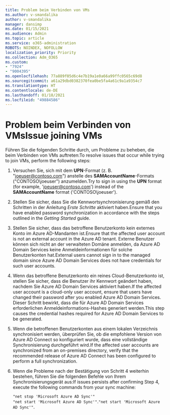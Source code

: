 ```yaml
---
title: Problem beim Verbinden von VMs
ms.author: v-smandalika
author: v-smandalika
manager: dansimp
ms.date: 01/15/2021
ms.audience: Admin
ms.topic: article
ms.service: o365-administration
ROBOTS: NOINDEX, NOFOLLOW
localization_priority: Priority
ms.collection: Adm_O365
ms.custom:
- "7924"
- "9004395"
ms.openlocfilehash: 77a889f05d6c4e7b19a1e0a66a99ffc0565c69d8
ms.sourcegitcommit: a61a29dbd0382370fea0be5fa4a61c9a1a9354c7
ms.translationtype: HT
ms.contentlocale: de-DE
ms.lasthandoff: 01/18/2021
ms.locfileid: "49884586"
---
```

# <a name="issue-joining-vms"></a><span data-ttu-id="57d47-102">Problem beim Verbinden von VMs</span><span class="sxs-lookup"><span data-stu-id="57d47-102">Issue joining VMs</span></span>

<span data-ttu-id="57d47-103">Führen Sie die folgenden Schritte durch, um Probleme zu beheben, die beim Verbinden von VMs auftreten:</span><span class="sxs-lookup"><span data-stu-id="57d47-103">To resolve issues that occur while trying to join VMs, perform the following steps:</span></span>

1. <span data-ttu-id="57d47-104">Versuchen Sie, sich mit dem **UPN**-Format (z. B. "joeuser@contoso.com") anstelle des **SAMAccountName**-Formats ("CONTOSO\joeuser") anzumelden.</span><span class="sxs-lookup"><span data-stu-id="57d47-104">Try to sign in using the **UPN** format (for example, 'joeuser@contoso.com') instead of the **SAMAccountName** format ('CONTOSO\joeuser').</span></span>
2. <span data-ttu-id="57d47-105">Stellen Sie sicher, dass Sie die Kennwortsynchronisierung gemäß den Schritten in der Anleitung *Erste Schritte* aktiviert haben.</span><span class="sxs-lookup"><span data-stu-id="57d47-105">Ensure that you have enabled password synchronization in accordance with the steps outlined in the *Getting Started* guide.</span></span>
3. <span data-ttu-id="57d47-106">Stellen Sie sicher, dass das betroffene Benutzerkonto kein externes Konto im Azure AD-Mandanten ist.</span><span class="sxs-lookup"><span data-stu-id="57d47-106">Ensure that the affected user account is not an external account in the Azure AD tenant.</span></span> <span data-ttu-id="57d47-107">Externe Benutzer können sich nicht an der verwalteten Domäne anmelden, da Azure AD Domain Services keine Anmeldeinformationen für solche Benutzerkonten hat.</span><span class="sxs-lookup"><span data-stu-id="57d47-107">External users cannot sign in to the managed domain since Azure AD Domain Services does not have credentials for such user accounts.</span></span>
4. <span data-ttu-id="57d47-108">Wenn das betroffene Benutzerkonto ein reines Cloud-Benutzerkonto ist, stellen Sie sicher, dass die Benutzer ihr Kennwort geändert haben, nachdem Sie Azure AD Domain Services aktiviert haben.</span><span class="sxs-lookup"><span data-stu-id="57d47-108">If the affected user account is a cloud-only user account, ensure that users have changed their password after you enabled Azure AD Domain Services.</span></span> <span data-ttu-id="57d47-109">Dieser Schritt bewirkt, dass die für Azure AD Domain Services erforderlichen Anmeldeinformations-Hashes generiert werden.</span><span class="sxs-lookup"><span data-stu-id="57d47-109">This step causes the credential hashes required for Azure AD Domain Services to be generated.</span></span>
5. <span data-ttu-id="57d47-110">Wenn die betroffenen Benutzerkonten aus einem lokalen Verzeichnis synchronisiert werden, überprüfen Sie, ob die empfohlene Version von Azure AD Connect so konfiguriert wurde, dass eine vollständige Synchronisierung durchgeführt wird.</span><span class="sxs-lookup"><span data-stu-id="57d47-110">If the affected user accounts are synchronized from an on-premises directory, verify that the recommended release of Azure AD Connect has been configured to perform a full synchronization.</span></span>
6. <span data-ttu-id="57d47-111">Wenn die Probleme nach der Bestätigung von Schritt 4 weiterhin bestehen, führen Sie die folgenden Befehle von Ihrem Synchronisierungsgerät aus:</span><span class="sxs-lookup"><span data-stu-id="57d47-111">If issues persists after confirming Step 4, execute the following commands from your sync machine:</span></span>
 
     `"net stop 'Microsoft Azure AD Sync'"`  
     <span data-ttu-id="57d47-112">`"net start 'Microsoft Azure AD Sync'"`.</span><span class="sxs-lookup"><span data-stu-id="57d47-112">`"net start 'Microsoft Azure AD Sync'"`.</span></span>